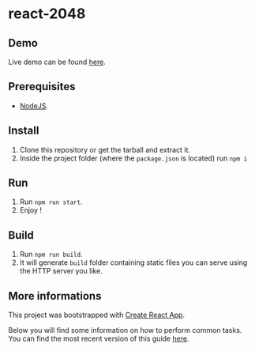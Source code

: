 # react-2048

## Demo

Live demo can be found [here](https://tonai.github.io/react-2048/).

## Prerequisites

* [NodeJS](https://nodejs.org).

## Install

1. Clone this repository or get the tarball and extract it.
2. Inside the project folder (where the `package.json` is located) run `npm i`

## Run

1. Run `npm run start`.
2. Enjoy !

## Build

1. Run `npm run build`.
2. It will generate `build` folder containing static files you can serve using the HTTP server you like.

## More informations

This project was bootstrapped with [Create React App](https://github.com/facebookincubator/create-react-app).

Below you will find some information on how to perform common tasks.<br>
You can find the most recent version of this guide [here](https://github.com/facebookincubator/create-react-app/blob/master/packages/react-scripts/template/README.md).
